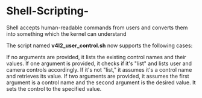 # Shell-Scripting-
Shell accepts human-readable commands from users and converts them into something which the kernel can understand

The script named **v4l2_user_control.sh** now supports the following cases:

If no arguments are provided, it lists the existing control names and their values.
If one argument is provided, it checks if it's "list" and lists user and camera controls accordingly. If it's not "list," it assumes it's a control name and retrieves its value.
If two arguments are provided, it assumes the first argument is a control name and the second argument is the desired value. It sets the control to the specified value.
